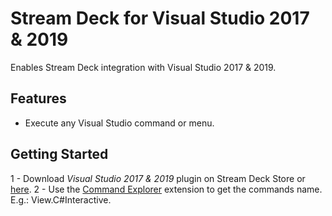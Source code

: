 # Stream Deck for Visual Studio 2017 & 2019

Enables Stream Deck integration with Visual Studio 2017 & 2019.

## Features

- Execute any Visual Studio command or menu.

## Getting Started

1 - Download _Visual Studio 2017 & 2019_ plugin on Stream Deck Store or [here](https://github.com/nicollasricas/streamdeckvs/releases).
2 - Use the [Command Explorer](https://marketplace.visualstudio.com/items?itemName=MadsKristensen.CommandExplorer) extension to get the commands name. E.g.: View.C#Interactive.